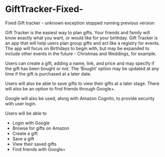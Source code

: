 # GiftTracker-Fixed-
Fixed Gift tracker - unknown exception stopped running previous version


Gift Tracker is the easiest way to plan gifts. Your friends and family will know exactly what you want, or would like for your birthday. Gift Tracker is an app that will help users plan group gifts and act like a registry for events. The app will focus on Birthdays to begin with, but may be expanded to include other events in the future - Christmas and Weddings, for example. 
 
Users can create a gift, adding a name, link, and price and may specify if the gift has been bought or not. The ‘Bought’ option may be updated at any time if the gift is purchased at a later date. 

Users will also be able to save gifts to view their gifts at a later stage. There will also be an option to find friends through Google+.

Google will also be used, along with Amazon Cognito, to provide security with user login.


Users will be able to
-	Login with Google
-	Browse for gifts on Amazon
-	Create a gift
-	Save a gift
-	View their saved gifts
-	Find friends with Google+
